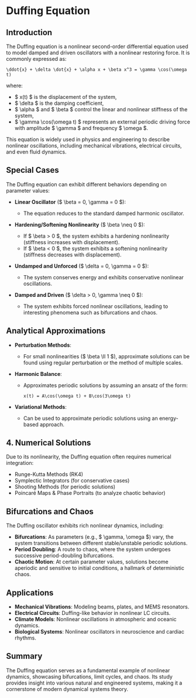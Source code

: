 # Duffing Equation

## Introduction
The Duffing equation is a nonlinear second-order differential equation used to model damped and driven oscillators with a nonlinear restoring force. It is commonly expressed as:

```{math}
\ddot{x} + \delta \dot{x} + \alpha x + \beta x^3 = \gamma \cos(\omega t)
```

where:

- $ x(t) $ is the displacement of the system,
- $ \delta $ is the damping coefficient,
- $ \alpha $ and $ \beta $ control the linear and nonlinear stiffness of the system,
- $ \gamma \cos(\omega t) $ represents an external periodic driving force with amplitude $ \gamma $ and frequency $ \omega $.

This equation is widely used in physics and engineering to describe nonlinear oscillations, including mechanical vibrations, electrical circuits, and even fluid dynamics.

## Special Cases
The Duffing equation can exhibit different behaviors depending on parameter values:

- **Linear Oscillator** ($ \beta = 0, \gamma = 0 $):
  - The equation reduces to the standard damped harmonic oscillator.

- **Hardening/Softening Nonlinearity** ($ \beta \neq 0 $):
  - If $ \beta > 0 $, the system exhibits a hardening nonlinearity (stiffness increases with displacement).
  - If $ \beta < 0 $, the system exhibits a softening nonlinearity (stiffness decreases with displacement).

- **Undamped and Unforced** ($ \delta = 0, \gamma = 0 $):
  - The system conserves energy and exhibits conservative nonlinear oscillations.

- **Damped and Driven** ($ \delta > 0, \gamma \neq 0 $):
  - The system exhibits forced nonlinear oscillations, leading to interesting phenomena such as bifurcations and chaos.

## Analytical Approximations
- **Perturbation Methods**:
  - For small nonlinearities ($ \beta \ll 1 $), approximate solutions can be found using regular perturbation or the method of multiple scales.

- **Harmonic Balance**:
  - Approximates periodic solutions by assuming an ansatz of the form:
    ```{math}
    x(t) = A\cos(\omega t) + B\cos(3\omega t)
    ```

- **Variational Methods**:
  - Can be used to approximate periodic solutions using an energy-based approach.

## 4. Numerical Solutions
Due to its nonlinearity, the Duffing equation often requires numerical integration:

- Runge-Kutta Methods (RK4)
- Symplectic Integrators (for conservative cases)
- Shooting Methods (for periodic solutions)
- Poincaré Maps & Phase Portraits (to analyze chaotic behavior)

## Bifurcations and Chaos
The Duffing oscillator exhibits rich nonlinear dynamics, including:

- **Bifurcations**: As parameters (e.g., $ \gamma, \omega $) vary, the system transitions between different stable/unstable periodic solutions.
- **Period Doubling**: A route to chaos, where the system undergoes successive period-doubling bifurcations.
- **Chaotic Motion**: At certain parameter values, solutions become aperiodic and sensitive to initial conditions, a hallmark of deterministic chaos.

## Applications
- **Mechanical Vibrations**: Modeling beams, plates, and MEMS resonators.
- **Electrical Circuits**: Duffing-like behavior in nonlinear LC circuits.
- **Climate Models**: Nonlinear oscillations in atmospheric and oceanic dynamics.
- **Biological Systems**: Nonlinear oscillators in neuroscience and cardiac rhythms.

## Summary
The Duffing equation serves as a fundamental example of nonlinear dynamics, showcasing bifurcations, limit cycles, and chaos. Its study provides insight into various natural and engineered systems, making it a cornerstone of modern dynamical systems theory.



